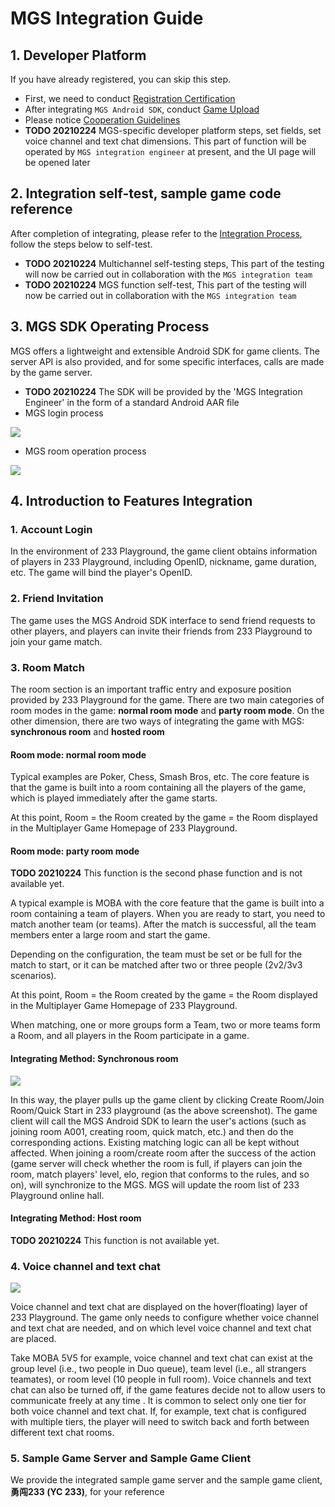 # MGS Integration Guide

## 1. Developer Platform

If you have already registered, you can skip this step.

- First, we need to conduct [Registration Certification](https://dev.233leyuan.com/#/doc/9)
- After integrating `MGS Android SDK`, conduct [Game Upload](https://dev.233leyuan.com/#/doc/6)
- Please notice [Cooperation Guidelines](https://dev.233leyuan.com/#/doc/5)
- **TODO 20210224** MGS-specific developer platform steps, set fields, set voice channel and text chat dimensions. This part of function will be operated by `MGS integration engineer`  at present, and the UI page will be opened later

## 2. Integration self-test, sample game code reference

After completion of integrating, please refer to the [Integration Process](https://dev.233leyuan.com/#/doc/1), follow the steps below to self-test.

- **TODO 20210224**  Multichannel self-testing steps, This part of the testing will now be carried out in collaboration with the `MGS integration team`
- **TODO 20210224** MGS function self-test, This part of the testing will now be carried out in collaboration with the `MGS integration team`

## 3. MGS SDK Operating Process 

MGS offers a lightweight and extensible Android SDK for game clients. The server API is also provided, and for some specific interfaces, calls are made by the game server.

- **TODO 20210224** The SDK will be provided by the 'MGS Integration Engineer' in the form of a standard Android AAR file
- MGS login process

 ![](https://cdn.233xyx.com/1617276618677_763.jpg)

- MGS room operation process

![](https://cdn.233xyx.com/1617276618555_752.jpg)

## 4. Introduction to Features Integration

### 1. Account Login

In the environment of 233 Playground, the game client obtains information of players in 233 Playground, including OpenID, nickname, game duration, etc. The game will bind the player's OpenID.

### 2. Friend Invitation

The game uses the MGS Android SDK interface to send friend requests to other players, and players can invite their friends from 233 Playground to join your game match.

### 3. Room Match

The room section is an important traffic entry and exposure position provided by 233 Playground for the game. There are two main categories of room modes in the game: **normal room mode** and **party room mode**. On the other dimension, there are two ways of integrating the game with MGS: **synchronous room** and **hosted room**

#### Room mode: normal room mode

Typical examples are Poker, Chess, Smash Bros, etc. The core feature is that the game is built into a room containing all the players of the game, which is played immediately after the game starts.

At this point, Room = the Room created by the game = the Room displayed in the Multiplayer Game Homepage of 233 Playground.

#### Room mode: party room mode

**TODO 20210224** This function is the second phase function and is not available yet.

A typical example is MOBA with the core feature that the game is built into a room containing a team of players. When you are ready to start, you need to match another team (or teams). After the match is successful, all the team members enter a large room and start the game.

Depending on the configuration, the team must be set or be full for the match to start, or it can be matched after two or three people (2v2/3v3 scenarios).

At this point, Room = the Room created by the game = the Room displayed in the Multiplayer Game Homepage of 233 Playground.

When matching, one or more groups form a Team, two or more teams form a Room, and all players in the Room participate in a game.

#### Integrating Method: Synchronous room

![](https://cdn.233xyx.com/1617276619044_256.png)

In this way, the player pulls up the game client by clicking Create Room/Join Room/Quick Start in 233 playground (as the above screenshot). The game client will call the MGS Android SDK to learn the user's actions (such as joining room A001, creating room, quick match, etc.) and then do the corresponding actions. Existing matching logic can all be kept without affected. When joining a room/create room after the success of the action (game server will check whether the room is full, if players can join the room, match players' level, elo, region that conforms to the rules, and so on), will synchronize to the MGS. MGS will update the room list of 233 Playground online hall.

#### Integrating Method: Host room

**TODO 20210224** This function is not available yet.



### 4. Voice channel and text chat

![](https://cdn.233xyx.com/1617276618791_202.jpg)

Voice channel and text chat are displayed on the hover(floating) layer of 233 Playground. The game only needs to configure whether voice channel and text chat are needed, and on which level voice channel and text chat are placed.

Take MOBA 5V5 for example, voice channel and text chat can exist at the group level (i.e., two people in Duo queue), team level (i.e., all strangers teamates), or room level (10 people in full room). Voice channels and text chat can also be turned off, if the game features decide not to allow users to communicate freely at any time . It is common to select only one tier for both voice channel and text chat. If, for example, text chat is configured with multiple tiers, the player will need to switch back and forth between different text chat rooms.

### 5. Sample Game Server and Sample Game Client

We provide the integrated sample game server and the sample game client, **勇闯233 (YC 233)**, for your reference